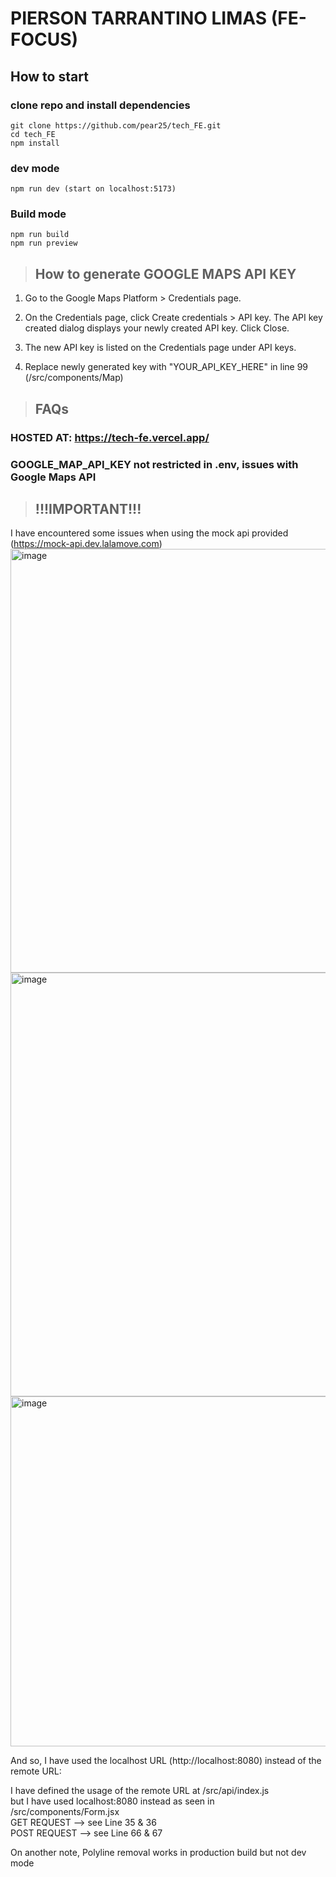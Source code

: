 # PIERSON TARRANTINO LIMAS (FE-FOCUS)
## How to start
### clone repo and install dependencies

```
git clone https://github.com/pear25/tech_FE.git
cd tech_FE
npm install
```
### dev mode
```
npm run dev (start on localhost:5173)
```

### Build mode
```
npm run build
npm run preview
```
> ## How to generate GOOGLE MAPS API KEY
1. Go to the Google Maps Platform > Credentials page.

2. On the Credentials page, click Create credentials > API key.
The API key created dialog displays your newly created API key.
Click Close.

3. The new API key is listed on the Credentials page under API keys.
4. Replace newly generated key with "YOUR_API_KEY_HERE" in line 99 (/src/components/Map)

> ## FAQs
### HOSTED AT: https://tech-fe.vercel.app/
### GOOGLE_MAP_API_KEY not restricted in .env, issues with Google Maps API

> ## !!!IMPORTANT!!!

I have encountered some issues when using the mock api provided (https://mock-api.dev.lalamove.com)
<img width="678" alt="image" src="https://github.com/pear25/tech_FE/assets/82131191/c2e46758-2a6d-4e81-b7f2-67ef2282d3ea">
<img width="678" alt="image" src="https://github.com/pear25/tech_FE/assets/82131191/bbf12fa8-0161-418c-9c82-8efda6f3a5fb">
<img width="560" alt="image" src="https://github.com/pear25/tech_FE/assets/82131191/d342ce68-e8ae-48c5-afdb-054e80cfdb5f">

And so, I have used the localhost URL (http://localhost:8080) instead of the remote URL:

I have defined the usage of the remote URL at /src/api/index.js
<br />
but I have used localhost:8080 instead as seen in /src/components/Form.jsx
<br />
GET REQUEST --> see Line 35 & 36
<br />
POST REQUEST --> see Line 66 & 67

On another note, Polyline removal works in production build but not dev mode





